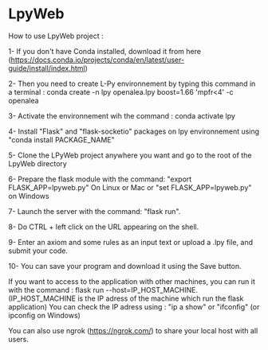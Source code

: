 # LpyWeb
How to use LpyWeb project :

1- If you don't have Conda installed, download it from here (https://docs.conda.io/projects/conda/en/latest/user-guide/install/index.html)

2- Then you need to create L-Py environnement by typing this command in a terminal :
conda create -n lpy openalea.lpy boost=1.66 'mpfr<4' -c openalea

3- Activate the environnement wih the command : conda activate lpy

4- Install "Flask" and "flask-socketio" packages on lpy environnement using "conda install PACKAGE_NAME"

5- Clone the LPyWeb project anywhere you want and go to the root of the LpyWeb directory

6- Prepare the flask module with the command: "export FLASK_APP=lpyweb.py" On Linux or Mac or "set FLASK_APP=lpyweb.py" on Windows

7- Launch the server with the command: "flask run".

8- Do CTRL + left click on the URL appearing on the shell.

9- Enter an axiom and some rules as an input text or upload a .lpy file, and submit your code.

10- You can save your program and download it using the Save button.

If you want to access to the application with other machines, you can run it with the command : flask run --host=IP_HOST_MACHINE.
(IP_HOST_MACHINE is the IP adress of the machine which run the flask application)
You can check the IP adress using : "ip a show" or "ifconfig" (or ipconfig on Windows)

You can also use ngrok (https://ngrok.com/) to share your local host with all users.
